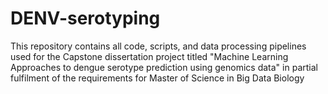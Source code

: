 # DENV-serotyping
This repository contains all code, scripts, and data processing pipelines used for the Capstone dissertation project titled "Machine Learning Approaches to dengue serotype prediction using genomics data" in partial fulfilment of the requirements for Master of Science in Big Data Biology
